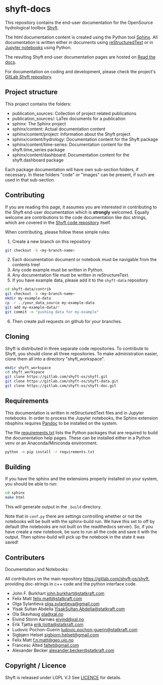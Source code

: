 shyft-docs
==========

This repository contains the end-user documentation for the OpenSource hydrological toolbox
[Shyft](https://gitlab.com/shyft-os/shyft).
 
The html documentation content is created using the Python tool [Sphinx](http://www.sphinx-doc.org). All
documentation is written either in documents using [reStructuredText](https://www.sphinx-doc.org/en/master/usage/restructuredtext/basics.html)
or in [Jupyter notebooks](https://jupyter.org/) using Python.

The resulting Shyft end-user documentation pages are hosted on [Read the docs](http://shyft.readthedocs.io/).

For documentation on coding and development, please check the project's
[GitLab Shyft repository](https://gitlab.com/shyft-os/shyft).


Project structure
-----------------

This project contains the folders:

- publication_sources: Collection of project related publications
- publication_sources/<name>: LaTex documents for a publication
- sphinx: The Sphinx project
- sphinx/content: Actual documentation content
- sphinx/content/project: Information about the Shyft project
- sphinx/content/hydrology: Documentation content for the Shyft package
- sphinx/content/time-series: Documentation content for the shyft.time_series package
- sphinx/content/dashboard: Documentation content for the shyft.dashboard package

Each package documentation will have own sub-section folders, if necessary. In these
folders "code" or "images" can be present, if such are used in that sub-section.


Contributing
------------

If you are reading this page, it assumes you are interested in contributing to the
Shyft end-user documentation which is **strongly** welcomed. Equally welcome are
contributions to the code documentation like doc strings, which are covered in the
[Shyft code repository](https://gitlab.com/shyft-os/shyft) itself.

When contributing, please follow these simple rules:

1. Create a new branch on this repository

```bash
git checkout -b <my-branch-name>
```

2. Each documentation document or notebook must be navigable from the contents tree!
3. Any code example must be written in Python.
4. Any documentation file must be written in reStructureText.
5. If you have example data, please add it to the `shyft-data` repository

```bash
cd shyft-data/contrib
git checkout -b <my-branch-name>
mkdir my-example-data
cp -r ../your_data_source my-example-data
git add my-example-data/*
git commit -m "pushing data for my-example"
```

6. Then create pull requests on github for your branches.


Cloning
-------
Shyft is distributed in three separate code repositories. To contribute to Shyft,
you should clone all three repositories. To make administration easier, clone
them all into a directory "shyft_workspace".

```bash
mkdir shyft_workspace
cd shyft_workspace
git clone https://gitlab.com/shyft-os/shyft.git
git clone https://gitlab.com/shyft-os/shyft-data.git
git clone https://gitlab.com/shyft-os/shyft-doc.git
```


Requirements
------------

This documentation is written in reStructuredText files and in Jupyter notebooks.
In order to process the Jupyter notebooks, the Sphinx extension nbsphinx requires
[Pandoc](https://pandoc.org/installing.html) to be installed on the system.

The file [requirements.txt](requirements.txt) lists the Python packages that are required to build
the documentation help pages. These can be installed either in a Python venv or
an Anaconda/Miniconda environment.

```bash
python -m pip install -r requirements.txt
```


Building
--------

If you have the sphinx and the extensions properly installed on your system, you should be able to run:

```bash
cd sphinx
make html
```

This will generate output in the `_build` directory.

Note that in `conf.py` there are settings controlling whether or not the notebooks will be built with the
sphinx-build run. We have this set to off by default (the notebooks are not built on the readthedocs server).
So, if you have create a new notebook, be sure to run all the code and save it with the output. Then sphinx-build
will pick up the notebook in the state it was saved!


Contributers
------------

Documentation and Notebooks:

All contributors on the main repository https://gitlab.com/shyft-os/shyft, providing doc-strings in c++ code and the 
python interface code.

* John F. Burkhart <john.burkhart@statkraft.com>
* Felix Matt <felix.matt@statkraft.com>
* Olga Sylantieva <olga.sylantieva@gmail.com>
* Yisak Sultan Abdella <YisakSultan.Abdella@statkraft.com>
* Ola Skavhaug <ola@xal.no>
* Eivind Storm Aarnæs <eivind@xal.no>
* Erik Tjøtta <erik.tjotta@statkraft.com>
* Ludovic Pochon-Guerin <ludovic.pochon-guerin@statkraft.com>
* Sigbjørn Helset <sigbjorn.helset@gmail.com>
* Felix Matt <f.n.matt@geo.uio.no>
* Francesc Alted <faltet@gmail.com>
* Alexander Becker <alexander.becker@statkraft.com>


Copyright / Licence
-------------------
Shyft is released under LGPL V.3 See [LICENCE](LICENSE) for details.
